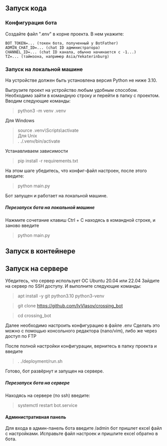 ## Запуск кода

### Конфигурация бота
Создайте файл ".env" в корне проекта. В нем укажите:
```
BOT_TOKEN=... (токен бота, полученный у BotFather)
ADMIN_CHAT_ID=... (chat ID администратора)
CHANNEL_ID=... (chat ID канала, обычно начинается с -1...)
TZ=... (таймзона, например Asia/Yekaterinburg)
```

### Запуск на локальной машине  
На устройстве должен быть установлена версия Python не ниже 3.10.  

Выгрузите проект на устройство любым удобным способом.  
Необходимо зайти в командную строку и перейти в папку с проектом.  
Вводим следующие команды:  

> python3 -m venv .venv  

Для Windows  
> source .venv\Scripts\activate  
Для Unix  
> . ./.venv/bin/activate  

Устанавливаем зависимости  
> pip install -r requirements.txt  

На этом шаге убедитесь, что конфиг-файл настроен, после этого введите:  
> python main.py  

Бот запущен и работает на локальной машине.  

##### Перезапуск бота на локальной машине  
Нажмите сочетание клавиш Ctrl +  C находясь в командной строке, и заново введите  
> python main.py  

## Запуск в контейнере

## Запуск на сервере

Убедитесь, что сервер использует ОС Ubuntu 20.04 или 22.04
Зайдите на сервер по SSH доступу. И выполните следующие команды:

> apt install -y git python3.10 python3-venv

> git clone https://github.com/IvVlasov/crossing_bot

> cd crossing_bot

Далее необходимо настроить конфигурацию в файле .env
Сделать это можно с помощью консольного редактора (nano/vim), либо же через доступ по FTP

После полной настройки конфигурации, вернитесь в папку проекта и введите

> . ./deployment/run.sh

Готово, бот развёрнут и запущен на сервере.

##### Перезапуск бота на сервере
Находясь на сервере (по ssh) введите:
>systemctl restart bot.service


#### Административная панель

Для входа в админ-панель бота введите /admin
бот пришлет excel файл с настройками. Исправьте файл настроек и пришлите excel обратно в бота.